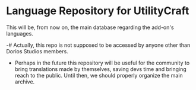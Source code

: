 # Language Repository for UtilityCraft
This will be, from now on, the main database regarding the add-on's languages.

-# Actually, this repo is not supposed to be accessed by anyone other than Dorios Studios members.

- Perhaps in the future this repository will be useful for the community to bring translations made by themselves, saving devs time and bringing reach to the public. Until then, we should properly organize the main archive.
